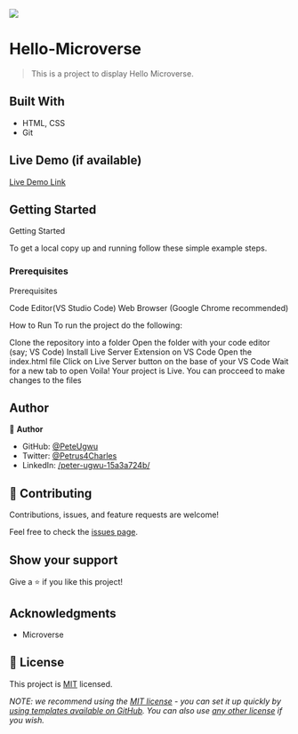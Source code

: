 ![](https://img.shields.io/badge/Microverse-blueviolet)

# Hello-Microverse

> This is a project to display Hello Microverse.

## Built With

- HTML, CSS
- Git

## Live Demo (if available)

[Live Demo Link](https://livedemo.com)

## Getting Started

Getting Started

To get a local copy up and running follow these simple example steps.

### Prerequisites

Prerequisites

Code Editor(VS Studio Code)
Web Browser (Google Chrome recommended)

How to Run
To run the project do the following:

Clone the repository into a folder
Open the folder with your code editor (say; VS Code)
Install Live Server Extension on VS Code
Open the index.html file
Click on Live Server button on the base of your VS Code
Wait for a new tab to open
Voila! Your project is Live. You can procceed to make changes to the files

## Author

👤 **Author**

- GitHub: [@PeteUgwu](https://github.com/PeteUgwu)
- Twitter: [@Petrus4Charles](https://twitter.com/Petrus4Charles)
- LinkedIn: [/peter-ugwu-15a3a724b/](https://www.linkedin.com/in/peter-ugwu-15a3a724b/)

## 🤝 Contributing

Contributions, issues, and feature requests are welcome!

Feel free to check the [issues page](../../issues/).

## Show your support

Give a ⭐️ if you like this project!

## Acknowledgments

- Microverse

## 📝 License

This project is [MIT](./LICENSE) licensed.

_NOTE: we recommend using the [MIT license](https://choosealicense.com/licenses/mit/) - you can set it up quickly by [using templates available on GitHub](https://docs.github.com/en/communities/setting-up-your-project-for-healthy-contributions/adding-a-license-to-a-repository). You can also use [any other license](https://choosealicense.com/licenses/) if you wish._
